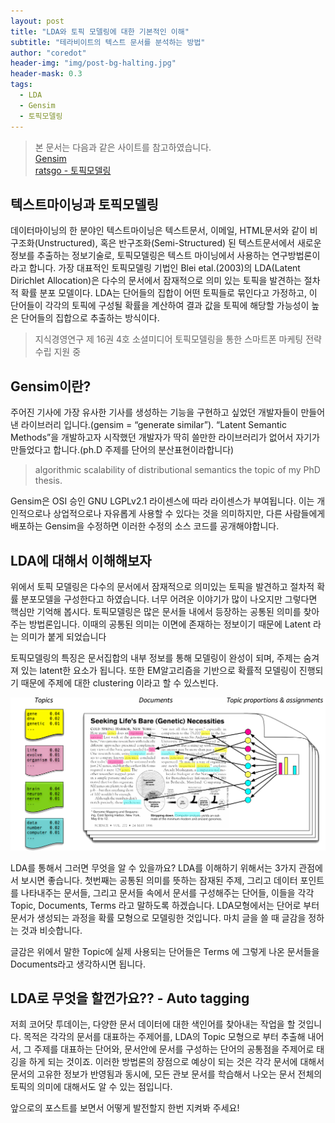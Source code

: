 ```yaml
---
layout: post
title: "LDA와 토픽 모델링에 대한 기본적인 이해"
subtitle: "테라비이트의 텍스트 문서를 분석하는 방법"
author: "coredot"
header-img: "img/post-bg-halting.jpg"
header-mask: 0.3
tags:
  - LDA
  - Gensim
  - 토픽모델링
---
```


> 본 문서는 다음과 같은 사이트를 참고하였습니다.<br>
> [Gensim](https://radimrehurek.com/gensim/about.html)<br>
> [ratsgo - 토픽모델링](https://ratsgo.github.io/from%20frequency%20to%20semantics/2017/06/01/LDA/)


## 텍스트마이닝과 토픽모델링
데이터마이닝의 한 분야인 텍스트마이닝은 텍스트문서, 이메일, HTML문서와 같이 비구조화(Unstructured), 혹은 반구조화(Semi-Structured) 된 텍스트문서에서
새로운 정보를 추출하는 정보기술로, 토픽모델링은 텍스트 마이닝에서 사용하는 연구방법론이라고 합니다. 가장 대표적인 토픽모델링 기법인 Blei etal.(2003)의
LDA(Latent Dirichlet Allocation)은 다수의 문서에서 잠재적으로 의미 있는 토픽을 발견하는 절차적 확률 분포 모델이다. LDA는 단어들의 집합이
어떤 토픽들로 묶인다고 가정하고, 이 단어들이 각각의 토픽에 구성될 확률을 계산하여 결과 값을 토픽에 해당할 가능성이 높은 단어들의 집합으로 추출하는 방식이다.
> 지식경영연구 제 16권 4호 소셜미디어 토픽모델링을 통한 스마트폰 마케팅 전략 수립 지원 중

## Gensim이란?
주어진 기사에 가장 유사한 기사를 생성하는 기능을 구현하고 싶었던 개발자들이 만들어낸 라이브러리 입니다.(gensim = “generate similar”).
“Latent Semantic Methods”을 개발하고자 시작했던 개발자가 딱히 쓸만한 라이브러리가 없어서 자기가 만들었다고 합니다.(ph.D 주제를 단어의 분산표현이라합니다)
> algorithmic scalability of distributional semantics the topic of my PhD thesis.

Gensim은 OSI 승인 GNU LGPLv2.1 라이센스에 따라 라이센스가 부여됩니다. 이는 개인적으로나 상업적으로나 자유롭게 사용할 수 있다는 것을 의미하지만, 다른
사람들에게 배포하는 Gensim을 수정하면 이러한 수정의 소스 코드를 공개해야합니다.

## LDA에 대해서 이해해보자
위에서 토픽 모델링은 다수의 문서에서 잠재적으로 의미있는 토픽을 발견하고 절차적 확률 분포모델을 구성한다고 하였습니다. 너무 어려운 이야기가 많이 나오지만 그렇다면
핵심만 기억해 봅시다. 토픽모델링은 많은 문서들 내에서 등장하는 공통된 의미를 찾아주는 방법론입니다. 이때의 공통된 의미는 이면에 존재하는 정보이기 때문에 Latent
라는 의미가 붙게 되었습니다

토픽모델링의 특징은 문서집합의 내부 정보를 통해 모델링이 완성이 되며, 주제는 숨겨져 있는 latent한 요소가 됩니다. 또한 EM알고리즘을 기반으로 확률적 모델링이
진행되기 때문에 주제에 대한 clustering 이라고 할 수 있스빈다.

![img](/img/in-post/post-lda.png)



LDA를 통해서 그러면 무엇을 알 수 있을까요? LDA를 이해하기 위해서는 3가지 관점에서 보시면 좋습니다. 첫번째는 공통된 의미를 뜻하는 잠재된 주제, 그리고
데이터 포인트를 나타내주는 문서들, 그리고 문서들 속에서 문서를 구성해주는 단어들, 이들을 각각 Topic, Documents, Terms 라고 말하도록 하겠습니다.
LDA모형에서는 단어로 부터 문서가 생성되는 과정을 확률 모형으로 모델링한 것입니다. 마치 글을 쓸 때 글감을 정하는 것과 비슷합니다.

글감은 위에서 말한 Topic에 실제 사용되는 단어들은 Terms 에 그렇게 나온 문서들을 Documents라고 생각하시면 됩니다.

## LDA로 무엇을 할껀가요?? - Auto tagging

저희 코어닷 투데이는, 다양한 문서 데이터에 대한 색인어를 찾아내는 작업을 할 것입니다. 목적은 각각의 문서를 대표하는 주제어를, LDA의 Topic 모형으로 부터
추출해 내어서, 그 주제를 대표하는 단어와, 문서안에 문서를 구성하는 단어의 공통점을 주제어로 태깅을 하게 되는 것이죠. 이러한 방법론의 장점으로 예상이 되는 것은
각각 문서에 대해서 문서의 고유한 정보가 반영됨과 동시에, 모든 관보 문서를 학습해서 나오는 문서 전체의 토픽의 의미에 대해서도 알 수 있는 점입니다.

앞으로의 포스트를 보면서 어떻게 발전할지 한번 지켜봐 주세요!